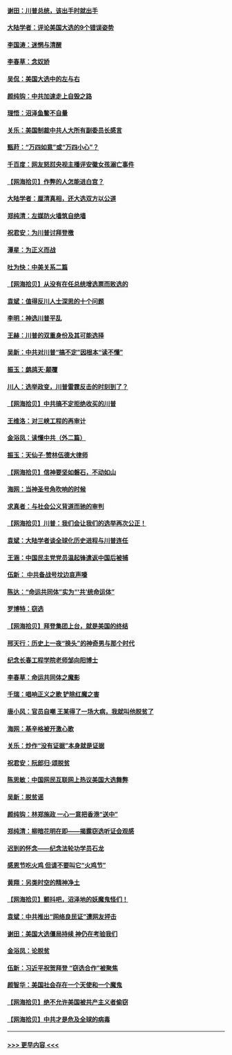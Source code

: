 #### [谢田：川普总统，该出手时就出手](../pages/nsc993/n12610905.md?t=12110351) 
#### [大陆学者：评论美国大选的9个错误姿势](../pages/nsc993/n12609586.md?t=12110351) 
#### [李国涛：迷惘与清醒](../pages/nsc993/n12607532.md?t=12110351) 
#### [李春草：念奴娇](../pages/nsc993/n12607083.md?t=12110351) 
#### [吴侃：美国大选中的左与右](../pages/nsc993/n12607054.md?t=12110351) 
#### [颜纯钩：中共加速走上自毁之路](../pages/nsc993/n12606473.md?t=12110351) 
#### [理悟：沼泽鱼鳖不自量](../pages/nsc993/n12606454.md?t=12110351) 
#### [关乐：美国制裁中共人大所有副委员长感言](../pages/nsc993/n12606442.md?t=12110351) 
#### [甄莳：“万四如意”或“万四小心”？](../pages/nsc993/n12606091.md?t=12110351) 
#### [千百度：网友怒怼央视主播评安徽女孩溺亡事件](../pages/nsc993/n12605370.md?t=12110351) 
#### [【网海拾贝】作弊的人怎能进白宫？](../pages/nsc993/n12603546.md?t=12110351) 
#### [大陆学者：厘清真相，还大选双方以公道](../pages/nsc993/n12603475.md?t=12110351) 
#### [郑纯清：左媒防火墙筑自绝墙](../pages/nsc993/n12602226.md?t=12110351) 
#### [祝君安：为川普讨拜登檄](../pages/nsc993/n12602199.md?t=12110351) 
#### [潭星：为正义而战](../pages/nsc993/n12600926.md?t=12110351) 
#### [吐为快：中美关系二篇](../pages/nsc993/n12600908.md?t=12110351) 
#### [【网海拾贝】从没有在任总统增选票而败选的](../pages/nsc993/n12600435.md?t=12110351) 
#### [袁斌：值得反川人士深思的十个问题](../pages/nsc993/n12600332.md?t=12110351) 
#### [李明：神选川普平乱](../pages/nsc993/n12599751.md?t=12110351) 
#### [王赫：川普的双重身份及其可能选择](../pages/nsc993/n12599723.md?t=12110351) 
#### [吴新：中共对川普“搞不定”因根本“读不懂”](../pages/nsc993/n12599502.md?t=12110351) 
#### [振玉：鹧鸪天‧颠覆](../pages/nsc993/n12599494.md?t=12110351) 
#### [川人：选举政变，川普雷霆反击的时刻到了？](../pages/nsc993/n12599291.md?t=12110351) 
#### [【网海拾贝】中共搞不定拒绝收买的川普](../pages/nsc993/n12598955.md?t=12110351) 
#### [王维洛：对三峡工程的再审计](../pages/nsc993/n12598436.md?t=12110351) 
#### [金浴凤：读懂中共（外二篇）](../pages/nsc993/n12597943.md?t=12110351) 
#### [振玉：天仙子‧赞林伍德大律师](../pages/nsc993/n12597929.md?t=12110351) 
#### [【网海拾贝】信神要坚如磐石，不动如山](../pages/nsc993/n12597901.md?t=12110351) 
#### [海网：当神圣号角吹响的时候](../pages/nsc993/n12595891.md?t=12110351) 
#### [求真者：与社会公义背道而驰的审判](../pages/nsc993/n12595868.md?t=12110351) 
#### [【网海拾贝】川普：我们会让我们的选举再次公正！](../pages/nsc993/n12594930.md?t=12110351) 
#### [袁斌：大陆学者谈全球化历史进程与川普连任](../pages/nsc993/n12594690.md?t=12110351) 
#### [王涵：中国民主党党员温起锋遣返中国后被捕](../pages/nsc993/n12594540.md?t=12110351) 
#### [伍新： 中共备战号坟边哀声嚎](../pages/nsc993/n12593086.md?t=12110351) 
#### [陈达：“命运共同体”实为“‘共’统命运体”](../pages/nsc993/n12590865.md?t=12110351) 
#### [罗博特：窃选](../pages/nsc993/n12590619.md?t=12110351) 
#### [【网海拾贝】拜登集团上台，就是美国的终结](../pages/nsc993/n12589725.md?t=12110351) 
#### [邢天行：历史上一夜“换头”的神奇男与那个时代](../pages/nsc993/n12589424.md?t=12110351) 
#### [纪念长春工程学院老师邹向阳博士](../pages/nsc993/n12585390.md?t=12110351) 
#### [李春草：命运共同体之魔影](../pages/nsc993/n12585026.md?t=12110351) 
#### [千瑞：唱响正义之歌 铲除红魔之害](../pages/nsc993/n12585002.md?t=12110351) 
#### [唐小风：官员自嘲 王某得了一场大病，我就叫他脱贫了](../pages/nsc993/n12584981.md?t=12110351) 
#### [海网：基辛格被开激心歌](../pages/nsc993/n12584946.md?t=12110351) 
#### [关乐：炒作“没有证据”本身就是证据](../pages/nsc993/n12583146.md?t=12110351) 
#### [祝君安：阮郎归‧颂脱贫](../pages/nsc993/n12583119.md?t=12110351) 
#### [陈思敏：中国网民互联网上热议美国大选舞弊](../pages/nsc993/n12582845.md?t=12110351) 
#### [吴新：脱贫谣](../pages/nsc993/n12580839.md?t=12110351) 
#### [颜纯钩：林郑施政 一心一意把香港“送中”](../pages/nsc993/n12580805.md?t=12110351) 
#### [郑纯清：柳暗花明在即——揭露窃选听证会观感](../pages/nsc993/n12580795.md?t=12110351) 
#### [迟到的怀念——纪念法轮功学员石龙](../pages/nsc993/n12580245.md?t=12110351) 
#### [感恩节吃火鸡  但请不要叫它“火鸡节”](../pages/nsc993/n12580252.md?t=12110351) 
#### [黄翔：另类时空的精神净土](../pages/nsc993/n12578638.md?t=12110351) 
#### [【网海拾贝】颤抖吧，沼泽地的妖魔鬼怪们！](../pages/nsc993/n12578552.md?t=12110351) 
#### [袁斌：中共推出“网络良民证”遭网友抨击](../pages/nsc993/n12578511.md?t=12110351) 
#### [谢田：美国大选僵局持续 神仍在考验我们](../pages/nsc993/n12577432.md?t=12110351) 
#### [金浴凤：论脱贫](../pages/nsc993/n12576386.md?t=12110351) 
#### [伍新：习近平祝贺拜登 “窃选合作”被聚焦](../pages/nsc993/n12576358.md?t=12110351) 
#### [颜智华：美国社会存在一个天使和一个魔鬼](../pages/nsc993/n12574299.md?t=12110351) 
#### [【网海拾贝】绝不允许美国被共产主义者偷窃](../pages/nsc993/n12573396.md?t=12110351) 
#### [【网海拾贝】中共才是危及全球的病毒](../pages/nsc993/n12571204.md?t=12110351) 

----
#### [ >>> 更早内容 <<< ](../indexes/nsc993-earlier.md)

